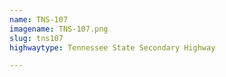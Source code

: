 ```yaml
---
name: TNS-107
imagename: TNS-107.png
slug: tns107
highwaytype: Tennessee State Secondary Highway

---
```

